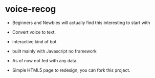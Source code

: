 # voice-recog

- Beginners and Newbies will actually find this interesting to start with

- Convert voice to text.

- interactive kind of bot

- built mainly with Javascript no framework

- As of now not fed with any data

- Simple HTML5 page to redesign, you can fork this project.
